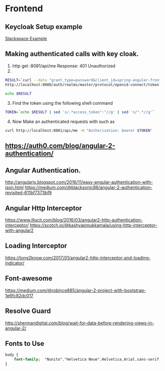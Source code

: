 # Frontend

## Keycloak Setup example
[Slackspace Example](http://slackspace.de/articles/authentication-with-spring-boot-angularjs-and-keycloak/)


## Making authenticated calls with key cloak.

1. http get :8081/api/me
    Response: 401 Unauthorized
2. 
```sh 
RESULT=`curl --data "grant_type=password&client_id=spring-angular-frontend&username=admin&password=admin"\
http://localhost:8080/auth/realms/master/protocol/openid-connect/token`
 
echo $RESULT
```
3. Find the token using the following shell command
```sh 
TOKEN=`echo $RESULT | sed 's/.*access_token":"//g' | sed 's/".*//g'`
```

4. Now Make an authenticated requests with such as
```sh 
curl http://localhost:8081/api/me -H "Authorization: bearer $TOKEN"
```
## https://auth0.com/blog/angular-2-authentication/

## Angular Authentication.

http://angularjs.blogspot.com/2016/11/easy-angular-authentication-with-json.html
https://medium.com/@blacksonic86/angular-2-authentication-revisited-611bf7373bf9

## Angular Http Interceptor

https://www.illucit.com/blog/2016/03/angular2-http-authentication-interceptor/
https://scotch.io/@kashyapmukkamala/using-http-interceptor-with-angular2

## Loading Interceptor

https://long2know.com/2017/01/angular2-http-interceptor-and-loading-indicator/

## Font-awesome

https://medium.com/@robince885/angular-2-project-with-bootstrap-1e6fc82dc017

## Resolve Guard

http://shermandigital.com/blog/wait-for-data-before-rendering-views-in-angular-2/

## Fonts to Use

```css
body {
    font-family;  "Nunito","Helvetica Neue",Helvetica,Arial,sans-serif;
}
```
